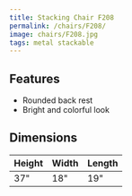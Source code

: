 ```yaml
---
title: Stacking Chair F208
permalink: /chairs/F208/
image: chairs/F208.jpg
tags: metal stackable
---
```

## Features

- Rounded back rest
- Bright and colorful look

## Dimensions

Height | Width | Length
-------|-------|-------
37"    | 18"   | 19"